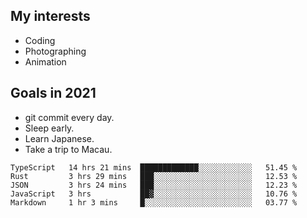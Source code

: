 ## My interests

- Coding
- Photographing
- Animation

## Goals in 2021

- git commit every day.
- Sleep early.
- Learn Japanese.
- Take a trip to Macau.

<!--START_SECTION:waka-->
```text
TypeScript   14 hrs 21 mins  █████████████░░░░░░░░░░░░   51.45 % 
Rust         3 hrs 29 mins   ███░░░░░░░░░░░░░░░░░░░░░░   12.53 % 
JSON         3 hrs 24 mins   ███░░░░░░░░░░░░░░░░░░░░░░   12.23 % 
JavaScript   3 hrs           ██▓░░░░░░░░░░░░░░░░░░░░░░   10.76 % 
Markdown     1 hr 3 mins     █░░░░░░░░░░░░░░░░░░░░░░░░   03.77 % 
```
<!--END_SECTION:waka-->
